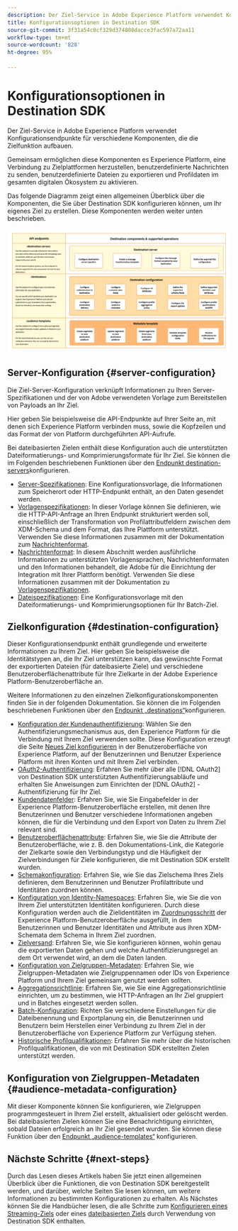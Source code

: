 ```yaml
---
description: Der Ziel-Service in Adobe Experience Platform verwendet Konfigurationsendpunkte für verschiedene Komponenten, die die Zielfunktion aufbauen. Erfahren Sie, wie diese Komponenten zusammen es Experience Platform ermöglichen, eine Verbindung zu Zielpartnern herzustellen, benutzerdefinierte Nachrichten zu senden und Profildaten im gesamten digitalen Ökosystem zu aktivieren.
title: Konfigurationsoptionen in Destination SDK
source-git-commit: 3f31a54c0cf329d374808dacce3fac597a72aa11
workflow-type: tm+mt
source-wordcount: '828'
ht-degree: 95%

---
```



# Konfigurationsoptionen in Destination SDK

Der Ziel-Service in Adobe Experience Platform verwendet Konfigurationsendpunkte für verschiedene Komponenten, die die Zielfunktion aufbauen.

Gemeinsam ermöglichen diese Komponenten es Experience Platform, eine Verbindung zu Zielplattformen herzustellen, benutzerdefinierte Nachrichten zu senden, benutzerdefinierte Dateien zu exportieren und Profildaten im gesamten digitalen Ökosystem zu aktivieren.

Das folgende Diagramm zeigt einen allgemeinen Überblick über die Komponenten, die Sie über Destination SDK konfigurieren können, um Ihr eigenes Ziel zu erstellen. Diese Komponenten werden weiter unten beschrieben.

![Diagramm mit den Destination SDK-Komponenten, den Konfigurations-Endpunkten und den von ihnen unterstützten Vorgängen.](../assets/functionality/destination-sdk-components-diagram.png)

## Server-Konfiguration {#server-configuration}

Die Ziel-Server-Konfiguration verknüpft Informationen zu Ihren Server-Spezifikationen und der von Adobe verwendeten Vorlage zum Bereitstellen von Payloads an Ihr Ziel.

Hier geben Sie beispielsweise die API-Endpunkte auf Ihrer Seite an, mit denen sich Experience Platform verbinden muss, sowie die Kopfzeilen und das Format der von Platform durchgeführten API-Aufrufe.

Bei dateibasierten Zielen enthält diese Konfiguration auch die unterstützten Dateiformatierungs- und Komprimierungsformate für Ihr Ziel. Sie können die im Folgenden beschriebenen Funktionen über den [Endpunkt destination-servers](../authoring-api/destination-server/create-destination-server.md)konfigurieren.

* [Server-Spezifikationen](destination-server/server-specs.md): Eine Konfigurationsvorlage, die Informationen zum Speicherort oder HTTP-Endpunkt enthält, an den Daten gesendet werden.
* [Vorlagenspezifikationen](destination-server/templating-specs.md): In dieser Vorlage können Sie definieren, wie die HTTP-API-Anfrage an Ihren Endpunkt strukturiert werden soll, einschließlich der Transformation von Profilattributfeldern zwischen dem XDM-Schema und dem Format, das Ihre Plattform unterstützt. Verwenden Sie diese Informationen zusammen mit der Dokumentation zum [Nachrichtenformat](destination-server/message-format.md).
* [Nachrichtenformat](destination-server/message-format.md): In diesem Abschnitt werden ausführliche Informationen zu unterstützten Vorlagensprachen, Nachrichtenformaten und den Informationen behandelt, die Adobe für die Einrichtung der Integration mit Ihrer Plattform benötigt. Verwenden Sie diese Informationen zusammen mit der Dokumentation zu [Vorlagenspezifikationen](destination-server/templating-specs.md).
* [Dateispezifikationen](destination-server/file-formatting.md): Eine Konfigurationsvorlage mit den Dateiformatierungs- und Komprimierungsoptionen für Ihr Batch-Ziel.

## Zielkonfiguration {#destination-configuration}

Dieser Konfigurationsendpunkt enthält grundlegende und erweiterte Informationen zu Ihrem Ziel. Hier geben Sie beispielsweise die Identitätstypen an, die Ihr Ziel unterstützen kann, das gewünschte Format der exportierten Dateien (für dateibasierte Ziele) und verschiedene Benutzeroberflächenattribute für Ihre Zielkarte in der Adobe Experience Platform-Benutzeroberfläche an.

Weitere Informationen zu den einzelnen Zielkonfigurationskomponenten finden Sie in der folgenden Dokumentation. Sie können die im Folgenden beschriebenen Funktionen über den [Endpunkt „destinations“](../authoring-api/destination-configuration/create-destination-configuration.md)konfigurieren.

* [Konfiguration der Kundenauthentifizierung](destination-configuration/customer-authentication.md): Wählen Sie den Authentifizierungsmechanismus aus, den Experience Platform für die Verbindung mit Ihrem Ziel verwenden sollte. Diese Konfiguration erzeugt die Seite [Neues Ziel konfigurieren](../../ui/connect-destination.md) in der Benutzeroberfläche von Experience Platform, auf der Benutzerinnen und Benutzer Experience Platform mit ihren Konten und mit Ihrem Ziel verbinden.
* [OAuth2-Authentifizierung](destination-configuration/oauth2-authentication.md): Erfahren Sie mehr über alle [!DNL OAuth2] von Destination SDK unterstützten Authentifizierungsabläufe und erhalten Sie Anweisungen zum Einrichten der [!DNL OAuth2] -Authentifizierung für Ihr Ziel.
* [Kundendatenfelder](destination-configuration/customer-data-fields.md): Erfahren Sie, wie Sie Eingabefelder in der Experience Platform-Benutzeroberfläche erstellen, mit denen Ihre Benutzerinnen und Benutzer verschiedene Informationen angeben können, die für die Verbindung und den Export von Daten zu Ihrem Ziel relevant sind.
* [Benutzeroberflächenattribute](destination-configuration/ui-attributes.md): Erfahren Sie, wie Sie die Attribute der Benutzeroberfläche, wie z. B. den Dokumentations-Link, die Kategorie der Zielkarte sowie den Verbindungstyp und die Häufigkeit der Zielverbindungen für Ziele konfigurieren, die mit Destination SDK erstellt wurden.
* [Schemakonfiguration](destination-configuration/schema-configuration.md): Erfahren Sie, wie Sie das Zielschema Ihres Ziels definieren, dem Benutzerinnen und Benutzer Profilattribute und Identitäten zuordnen können.
* [Konfiguration von Identity-Namespaces](destination-configuration/identity-namespace-configuration.md): Erfahren Sie, wie Sie die von Ihrem Ziel unterstützten Identitäten konfigurieren. Durch diese Konfiguration werden auch die Zielidentitäten im [Zuordnungsschritt](../../ui/activate-segment-streaming-destinations.md#mapping) der Experience Platform-Benutzeroberfläche ausgefüllt, in dem Benutzerinnen und Benutzer Identitäten und Attribute aus ihren XDM-Schemata dem Schema in Ihrem Ziel zuordnen.
* [Zielversand](destination-configuration/destination-delivery.md): Erfahren Sie, wie Sie konfigurieren können, wohin genau die exportierten Daten gehen und welche Authentifizierungsregel an dem Ort verwendet wird, an dem die Daten landen.
* [Konfiguration von Zielgruppen-Metadaten](destination-configuration/audience-metadata-configuration.md): Erfahren Sie, wie Zielgruppen-Metadaten wie Zielgruppennamen oder IDs von Experience Platform und Ihrem Ziel gemeinsam genutzt werden sollten.
* [Aggregationsrichtlinie](destination-configuration/aggregation-policy.md): Erfahren Sie, wie Sie eine Aggregationsrichtlinie einrichten, um zu bestimmen, wie HTTP-Anfragen an Ihr Ziel gruppiert und in Batches eingesetzt werden sollen.
* [Batch-Konfiguration](destination-configuration/batch-configuration.md): Richten Sie verschiedene Einstellungen für die Dateibenennung und Exportplanung ein, die Benutzerinnen und Benutzern beim Herstellen einer Verbindung zu Ihrem Ziel in der Benutzeroberfläche von Experience Platform zur Verfügung stehen.
* [Historische Profilqualifikationen](destination-configuration/historical-profile-qualifications.md): Erfahren Sie mehr über die historischen Profilqualifikationen, die von mit Destination SDK erstellten Zielen unterstützt werden.

## Konfiguration von Zielgruppen-Metadaten {#audience-metadata-configuration}

Mit dieser Komponente können Sie konfigurieren, wie Zielgruppen programmgesteuert in Ihrem Ziel erstellt, aktualisiert oder gelöscht werden. Bei dateibasierten Zielen können Sie eine Benachrichtigung einrichten, sobald Dateien erfolgreich an Ihr Ziel gesendet wurden. Sie können diese Funktion über den [Endpunkt „audience-templates“](../metadata-api/create-audience-template.md) konfigurieren.

## Nächste Schritte {#next-steps}

Durch das Lesen dieses Artikels haben Sie jetzt einen allgemeinen Überblick über die Funktionen, die von Destination SDK bereitgestellt werden, und darüber, welche Seiten Sie lesen können, um weitere Informationen zu bestimmten Konfigurationen zu erhalten. Als Nächstes können Sie die Handbücher lesen, die alle Schritte zum [Konfigurieren eines Streaming-Ziels](../guides/configure-destination-instructions.md) oder eines [dateibasierten Ziels](../guides/configure-file-based-destination-instructions.md) durch Verwendung von Destination SDK enthalten.
